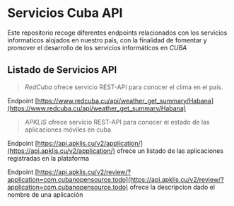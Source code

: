 # Servicios Cuba API

Este repositorio recoge diferentes endpoints relacionados con los servicios informaticos alojados en nuestro país, con la finalidad de fomentar y promover el desarrollo de los servicios informáticos en *CUBA*


## Listado de Servicios API

>  *RedCuba* ofrece servicio REST-API para conocer el clima en el país.

Endpoint [https://www.redcuba.cu/api/weather_get_summary/Habana](https://www.redcuba.cu/api/weather_get_summary/Habana)


> *APKLIS* ofrece servicio REST-API para conocer el estado de las aplicaciones móviles en cuba

Endpoint [https://api.apklis.cu/v2/application/](https://api.apklis.cu/v2/application/) ofrece un listado de las aplicaciones registradas en la plataforma

Endpoint [https://api.apklis.cu/v2/review/?application=com.cubanopensource.todo](https://api.apklis.cu/v2/review/?application=com.cubanopensource.todo) ofrece la descripcion dado el nombre de una aplicación
